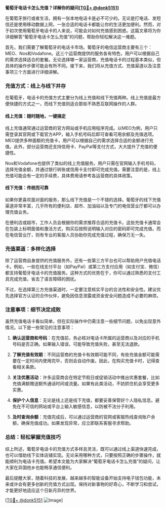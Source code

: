 **葡萄牙电话卡怎么充值？详解你的疑问[[TG💪+ @donk5151](https://t.me/s/donk5151)]**

在葡萄牙旅行或者生活，拥有一张本地电话卡是必不可少的。无论是打电话、发短信还是使用移动数据上网，一张合适的电话卡都能让你的生活更加便利。然而，对于初次使用葡萄牙电话卡的人来说，可能会对如何充值感到困惑。这篇文章将为你详细解答“葡萄牙电话卡怎么充值”的问题，帮助你轻松解决这一难题。

首先，我们需要了解葡萄牙的电话卡市场。葡萄牙的电信运营商主要有三个：MEO、Nos和Vodafone。这三个运营商提供的服务各有特色，用户可以根据自己的需求选择适合的套餐。无论选择哪一家运营商，充值电话卡的过程基本类似，但具体的操作步骤可能会有所不同。接下来，我们将从充值方式、充值渠道以及注意事项三个方面进行详细讲解。

### **充值方式：线上与线下并存**

在葡萄牙，电话卡的充值方式主要分为线上充值和线下充值两种。线上充值是最方便快捷的方式之一，而线下充值则适合那些不熟悉互联网操作的人群。

#### **线上充值：随时随地，一键搞定**
线上充值通常通过运营商的官方网站或手机应用程序完成。以MEO为例，用户只需登录其官网或下载官方APP，输入手机号码后即可查看可用余额及充值选项。MEO提供多种面额的充值卡，用户可以根据自己的需求选择合适的金额进行充值。此外，部分运营商还支持信用卡、PayPal等支付方式，大大提升了充值的便捷性。

Nos和Vodafone也提供了类似的线上充值服务。用户只需在官网输入手机号码，选择充值金额，并通过银行转账或信用卡支付即可完成充值。需要注意的是，线上充值可能会有一定的手续费，具体费用请参考各运营商的具体政策。

#### **线下充值：传统而可靠**
如果你更喜欢面对面的服务，那么线下充值是一个不错的选择。葡萄牙的线下充值渠道非常丰富，几乎所有的便利店、超市、加油站以及专门的电信营业厅都可以办理充值业务。

在便利店或超市，工作人员会根据你的需求推荐合适的充值卡。这些充值卡通常会在包装上标明面值和激活方式，购买后按照说明输入对应的密码即可完成充值。而在电信营业厅，则有专业的客服人员协助你完成充值过程，确保万无一失。

### **充值渠道：多样化选择**

除了运营商自身提供的充值服务外，还有一些第三方平台也可以帮助用户充值电话卡。例如，一些在线支付平台（如PayPal）或第三方支付应用（如支付宝、微信）都支持葡萄牙电话卡的充值服务。这种方式的优势在于，你可以通过熟悉的支付工具完成充值，省去了语言障碍的困扰。

不过，在选择第三方充值渠道时，一定要注意核实平台的合法性和安全性。建议优先选择官方认证的合作伙伴，避免因信息泄露或资金安全问题造成不必要的麻烦。

### **注意事项：细节决定成败**

虽然充值电话卡看似简单，但在实际操作中仍需注意一些细节问题，以免出现意外情况。以下是一些常见的注意事项：

1. **确认运营商和号码**：在充值前，务必核对电话卡所属的运营商以及对应的手机号码是否正确。如果输入错误，可能导致充值失败，甚至无法退款。
   
2. **了解充值有效期**：不同运营商的充值卡有效期可能不同，有些充值金额可能需要在一定时间内使用完毕，否则会自动作废。因此，在购买充值卡时，记得查看相关条款。

3. **关注优惠活动**：许多运营商会在特定节假日或促销活动中推出优惠套餐，比如充值满额赠送额外通话时间或流量。如果有此类活动，不妨抓住机会享受更多实惠。

4. **保护个人信息**：无论是线上还是线下充值，都要妥善保管好个人隐私信息。避免在不可信的网站或平台上输入敏感信息，以防被不法分子利用。

5. **及时查询余额**：充值完成后，可以通过运营商的官网或客服热线查询账户余额，确保充值成功。如果发现异常，应立即联系客服寻求帮助。

### **总结：轻松掌握充值技巧**

综上所述，葡萄牙电话卡的充值方式多样且灵活，既可以通过线上渠道快速完成，也可以借助线下实体店铺实现。无论采用哪种方式，只要按照正确的步骤操作，就能顺利为电话卡充值。希望本文能为大家解决“葡萄牙电话卡怎么充值”的疑问，让大家在异国他乡也能畅享通信便利。

最后提醒大家，随着科技的发展，越来越多的智能设备开始支持电子钱包功能，未来或许会有更多创新的充值方式出现。保持对新事物的好奇心，不断学习和尝试，才能更好地适应这个日新月异的世界。

[[TG💪+ @donk5151](https://t.me/s/donk5151) ![Image](https://i.postimg.cc/rwNCRYN7/Snipaste-2025-04-30-17-27-05.png)]